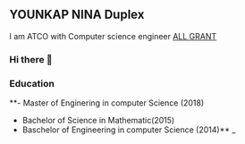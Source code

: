 ## YOUNKAP NINA Duplex

I am ATCO with  Computer science engineer [ALL GRANT](http://techleaders.eg/aal/tracks/)
### Hi there 👋

### Education
**- Master of Enginering in computer Science (2018)
- Bachelor of Science in Mathematic(2015)
- Baschelor of Engineering in computer Science  (2014)**
_


<!--
**YOUNKAP/YOUNKAP** is a ✨ _special_ ✨ repository because its `README.md` (this file) appears on your GitHub profile.

Here are some ideas to get you started:

- 🔭 I’m currently working on ...
- 🌱 I’m currently learning ...
- 👯 I’m looking to collaborate on ...
- 🤔 I’m looking for help with ...
- 💬 Ask me about ...
- 📫 How to reach me: ...
- 😄 Pronouns: ...
- ⚡ Fun fact: ...
-->
